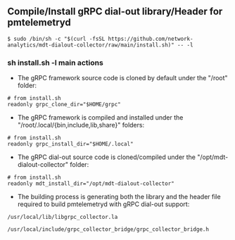 ## Compile/Install gRPC dial-out library/Header for pmtelemetryd

```SHELL
$ sudo /bin/sh -c "$(curl -fsSL https://github.com/network-analytics/mdt-dialout-collector/raw/main/install.sh)" -- -l
```

### sh install.sh -l main actions

- The gRPC framework source code is cloned by default under the "/root" folder:
```SHELL
# from install.sh
readonly grpc_clone_dir="$HOME/grpc"
```
- The gRPC framework is compiled and installed under the "/root/.local/{bin,include,lib,share}" folders:
```SHELL
# from install.sh
readonly grpc_install_dir="$HOME/.local"
```
- The gRPC dial-out source code is cloned/compiled under the "/opt/mdt-dialout-collector" folder:
```SHELL
# from install.sh
readonly mdt_install_dir="/opt/mdt-dialout-collector"
```
- The building process is generating both the library and the header file required to build pmtelemetryd with gRPC dial-out support:
```SHELL
/usr/local/lib/libgrpc_collector.la

/usr/local/include/grpc_collector_bridge/grpc_collector_bridge.h
```
